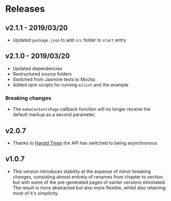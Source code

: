 # Releases

## v2.1.1 - 2019/03/20

* Updated `package.json` to add `src` folder to `start` entry

## v2.1.0 - 2019/03/20

* Updated dependencies
* Restructured source folders
* Switched from Jasmine tests to Mocha
* Added *npm* scripts for running `eslint` and the example

### Breaking changes

* The `makeContentsPage` callback function will no longer receive the default markup as a second parameter.

## v2.0.7

* Thanks to [Harold Treen](https://github.com/haroldtreen) the API has switched to being asynchronous

## v1.0.7

* This version introduces stability at the expense of minor breaking changes, consisting almost entirely of renames from chapter to section but with some of the pre-generated pages of earlier versions eliminated. The result is more abstracted but also more flexible, whilst also retaining most of it's simplicity.
